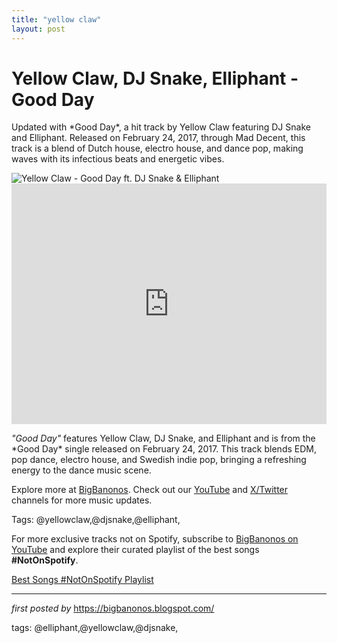 ```yaml
---
title: "yellow claw"
layout: post
---
```

<!-- Title of the Post -->
<h1 >Yellow Claw, DJ Snake, Elliphant - Good Day</h1> <!-- Introductory Text -->
<p >Updated with *Good Day*, a hit track by Yellow Claw featuring DJ Snake and Elliphant. Released on February 24, 2017, through Mad Decent, this track is a blend of Dutch house, electro house, and dance pop, making waves with its infectious beats and energetic vibes.</p> <!-- Featured Image -->
<div > <img src="https://scandipop.co.uk/wp-content/uploads/2017/02/elliphantgoodday.jpg" alt="Yellow Claw - Good Day ft. DJ Snake & Elliphant" />
</div> <!-- YouTube Video Embed -->
<div > <iframe width="100%" height="385" src="https://www.youtube.com/embed/RyMqplmQ_fE" title="Yellow Claw - Good Day ft. DJ Snake & Elliphant [OFFICIAL MUSIC VIDEO]" frameborder="0" allow="accelerometer; autoplay; clipboard-write; encrypted-media; gyroscope; picture-in-picture; web-share" referrerpolicy="strict-origin-when-cross-origin" allowfullscreen></iframe>
</div> <!-- Song Information -->
<div > <p><em>"Good Day"</em> features Yellow Claw, DJ Snake, and Elliphant and is from the *Good Day* single released on February 24, 2017. This track blends EDM, pop dance, electro house, and Swedish indie pop, bringing a refreshing energy to the dance music scene.</p>
</div> <!-- Footer Links -->
<div > <p>Explore more at <a href="https://bigbanonos.blogspot.com/" target="_blank">BigBanonos</a>. Check out our <a href="https://www.youtube.com/@BigBanonos" target="_blank">YouTube</a> and <a href="https://x.com/bigbanonos" target="_blank">X/Twitter</a> channels for more music updates.</p>
</div> <!-- Tags -->
<p >Tags: @yellowclaw,@djsnake,@elliphant,</p>


<!--Subscribe and Playlist Links-->
<div>
    <p>For more exclusive tracks not on Spotify, subscribe to <a href="https://www.youtube.com/@BigBanonos" target="_blank">BigBanonos on YouTube</a> and explore their curated playlist of the best songs <strong>#NotOnSpotify</strong>.</p>
    <p><a href="https://www.youtube.com/playlist?list=PLtuNtuTatqI0kFahUCbtbfenC_ET5O_tr" target="_blank">Best Songs #NotOnSpotify Playlist<br /></a></p></div>

<hr />

<p><em>first posted by</em> <a href="https://bigbanonos.blogspot.com/" rel="noopener" target="_new">https://bigbanonos.blogspot.com/</a></p>

<p>tags: @elliphant,@yellowclaw,@djsnake,</p>
